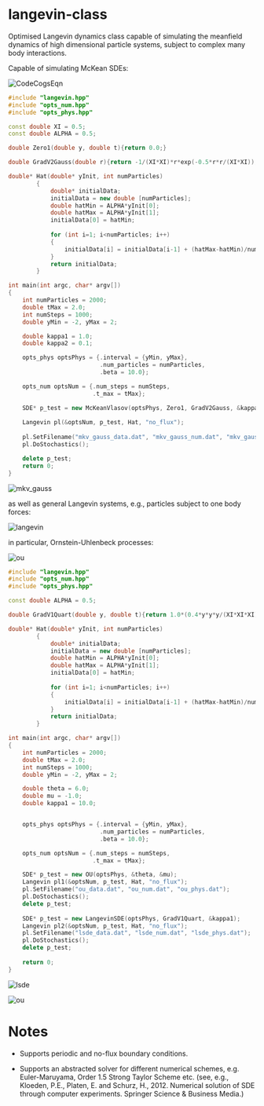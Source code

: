 # langevin-class

Optimised Langevin dynamics class capable of simulating the meanfield dynamics of high dimensional particle systems, subject to complex many body interactions.

Capable of simulating McKean SDEs:

![CodeCogsEqn](https://user-images.githubusercontent.com/28300876/154377984-c0008ce5-9b50-4450-b82b-271cdda54f87.svg)


```C++
#include "langevin.hpp"
#include "opts_num.hpp"
#include "opts_phys.hpp"

const double XI = 0.5;
const double ALPHA = 0.5; 

double Zero1(double y, double t){return 0.0;}

double GradV2Gauss(double r){return -1/(XI*XI)*r*exp(-0.5*r*r/(XI*XI));}

double* Hat(double* yInit, int numParticles)
        {
            double* initialData;
            initialData = new double [numParticles]; 
            double hatMin = ALPHA*yInit[0];
            double hatMax = ALPHA*yInit[1];
            initialData[0] = hatMin;
            
            for (int i=1; i<numParticles; i++)
            {
                initialData[i] = initialData[i-1] + (hatMax-hatMin)/numParticles;
            }
            return initialData;
        }   

int main(int argc, char* argv[])
{
    int numParticles = 2000;
    double tMax = 2.0;  
    int numSteps = 1000;
    double yMin = -2, yMax = 2;    

    double kappa1 = 1.0;
    double kappa2 = 0.1;

    opts_phys optsPhys = {.interval = {yMin, yMax}, 
                          .num_particles = numParticles,
                          .beta = 10.0};                          

    opts_num optsNum = {.num_steps = numSteps, 
                        .t_max = tMax};   

    SDE* p_test = new McKeanVlasov(optsPhys, Zero1, GradV2Gauss, &kappa1, &kappa2);
    
    Langevin pl(&optsNum, p_test, Hat, "no_flux");    
    
    pl.SetFilename("mkv_gauss_data.dat", "mkv_gauss_num.dat", "mkv_gauss_phys.dat");
    pl.DoStochastics();

    delete p_test;
    return 0;
}
```

![mkv_gauss](https://user-images.githubusercontent.com/28300876/154768181-9eb58013-c64e-4d4d-86d8-ab7d381d47ba.gif)

as well as general Langevin systems, e.g., particles subject to one body forces: 

![langevin](https://user-images.githubusercontent.com/28300876/154381585-09cdaac4-5122-463c-8a12-d9b0fc2fc026.svg)

in particular, Ornstein-Uhlenbeck processes:

![ou](https://user-images.githubusercontent.com/28300876/154378187-4ea06cd5-482a-4596-8a21-fba6841baabc.svg)


```C++
#include "langevin.hpp"
#include "opts_num.hpp"
#include "opts_phys.hpp"

const double ALPHA = 0.5; 

double GradV1Quart(double y, double t){return 1.0*(0.4*y*y*y/(XI*XI*XI)-1.0*y/XI);}

double* Hat(double* yInit, int numParticles)
        {
            double* initialData;
            initialData = new double [numParticles]; 
            double hatMin = ALPHA*yInit[0];
            double hatMax = ALPHA*yInit[1];
            initialData[0] = hatMin;
            
            for (int i=1; i<numParticles; i++)
            {
                initialData[i] = initialData[i-1] + (hatMax-hatMin)/numParticles;
            }
            return initialData;
        }

int main(int argc, char* argv[])
{
    int numParticles = 2000;
    double tMax = 2.0;  
    int numSteps = 1000;
    double yMin = -2, yMax = 2;    

    double theta = 6.0;
    double mu = -1.0;
    double kappa1 = 10.0;


    opts_phys optsPhys = {.interval = {yMin, yMax}, 
                          .num_particles = numParticles,
                          .beta = 10.0};                          

    opts_num optsNum = {.num_steps = numSteps, 
                        .t_max = tMax};   

    SDE* p_test = new OU(optsPhys, &theta, &mu);
    Langevin pl1(&optsNum, p_test, Hat, "no_flux");    
    pl.SetFilename("ou_data.dat", "ou_num.dat", "ou_phys.dat");
    pl.DoStochastics();
    delete p_test;
    
    SDE* p_test = new LangevinSDE(optsPhys, GradV1Quart, &kappa1);
    Langevin pl2(&optsNum, p_test, Hat, "no_flux");    
    pl.SetFilename("lsde_data.dat", "lsde_num.dat", "lsde_phys.dat");
    pl.DoStochastics();
    delete p_test;
    
    return 0;
}
```

![lsde](https://user-images.githubusercontent.com/28300876/154767507-cedfbcad-b8d9-43c3-a6df-6d270aaf5e12.gif)

![ou](https://user-images.githubusercontent.com/28300876/154768785-29c2a617-9aa4-405f-b1c2-cbf91a171dac.gif)

# Notes

- Supports periodic and no-flux boundary conditions.

- Supports an abstracted solver for different numerical schemes, e.g. Euler-Maruyama, Order 1.5 Strong Taylor Scheme etc. (see, e.g., Kloeden, P.E., Platen, E. and Schurz, H., 2012. Numerical solution of SDE through computer experiments. Springer Science & Business Media.)
